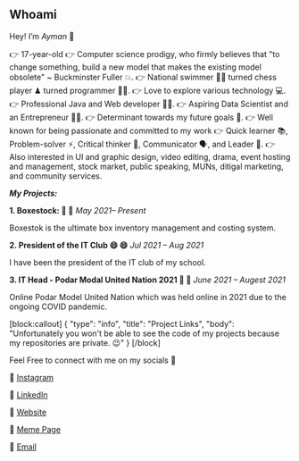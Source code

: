 ## Whoami 
<!--
**Galaxylord-AIM/Galaxylord-AIM** is a ✨ _special_ ✨ repository because its `README.md` (this file) appears on your GitHub profile.

Here are some ideas to get you started:

- 🔭 I’m currently working on ...
- 🌱 I’m currently learning ...
- 👯 I’m looking to collaborate on ...
- 🤔 I’m looking for help with ...
- 💬 Ask me about ...
- 📫 How to reach me: ...
- 😄 Pronouns: ...
- ⚡ Fun fact: ...
-->
Hey! I’m _Ayman_ 👋

👉 17-year-old
👉 Computer science prodigy, who firmly believes that "to change something, build a new model that makes the existing model obsolete" ~ Buckminster Fuller 💥.
👉 National swimmer 🏊‍♂️ turned chess player ♟ turned programmer 👨‍💻.
👉 Love to explore various technology 💻.
👉 Professional Java and Web developer 👨‍💻.
👉 Aspiring Data Scientist and an Entrepreneur 👨‍🔬.
👉 Determinant towards my future goals 💯.
👉 Well known for being passionate and committed to my work
👉 Quick learner 📚, Problem-solver ⚡, Critical thinker 🤔, Communicator 🗣, and Leader 💪. 
👉 Also interested in UI and graphic design, video editing, drama, event hosting and management, stock market, public speaking, MUNs, ditigal marketing, and community services.


_**My Projects:**_

**1. Boxestock: 🙏 🙏**
_May 2021– Present_

Boxestok is the ultimate box inventory management and costing system.


**2. President of the IT Club 😄 😄**
_Jul 2021 – Aug 2021_

I have been the president of the IT club of my school.


**3. IT Head - Podar Modal United Nation 2021 🤘 🤘**
_June 2021 – Augest 2021_

Online Podar Model United Nation which was held online in 2021 due to the ongoing COVID pandemic.

[block:callout]
{
  "type": "info",
  "title": "Project Links",
  "body": "Unfortunately you won't be able to see the code of my projects because my repositories are private. 😉"
}
[/block]


Feel Free to connect with me on my socials 🤝

🌟 [Instagram](https://instagram.com/momin.ayman)

🌟 [LinkedIn](https://www.linkedin.com/in/aymanmomin)

🌟 [Website](http://aymanimomin.com)

🌟 [Meme Page](https://www.instagram.com/programmerinjokes/) 

🌟 [Email](mailto:aymanimomin@gmail.com)
